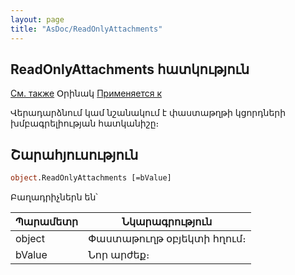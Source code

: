 ```yaml
---
layout: page
title: "AsDoc/ReadOnlyAttachments"
---
```



## ReadOnlyAttachments հատկություն

[См. также](Attachments.html) Օրինակ [Применяется к](../Asdoc.md)

Վերադարձնում կամ նշանակում է փաստաթղթի կցորդների  խմբագրելիության հատկանիշը։

## Շարահյուսություն

``` vb
object.ReadOnlyAttachments [=bValue]
```

Բաղադրիչներն են՝


| Պարամետր | Նկարագրություն |
|--|--|
| object | Փաստաթուղթ օբյեկտի հղում։ |
| bValue | Նոր արժեք։ |

